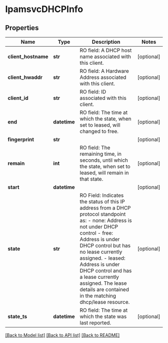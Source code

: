 # IpamsvcDHCPInfo

## Properties
Name | Type | Description | Notes
------------ | ------------- | ------------- | -------------
**client_hostname** | **str** | RO field: A DHCP host name associated with this client. | [optional] 
**client_hwaddr** | **str** | RO field: A Hardware Address associated with this client. | [optional] 
**client_id** | **str** | RO field: ID associated with this client. | [optional] 
**end** | **datetime** | RO field: The time at which the state, when set to leased, will changed to free. | [optional] 
**fingerprint** | **str** |  | [optional] 
**remain** | **int** | RO field: The remaining time, in seconds, until which the state, when set to leased, will remain in that state. | [optional] 
**start** | **datetime** |  | [optional] 
**state** | **str** | RO Field: Indicates the status of this IP address from a DHCP protocol standpoint as: -   none: Address is not under DHCP control -   free: Address is under DHCP control but has no lease currently assigned. -   leased: Address is under DHCP control and has a lease currently assigned. The lease details are contained in the matching dhcp/lease resource. | [optional] 
**state_ts** | **datetime** | RO field: The time at which the state was last reported. | [optional] 

[[Back to Model list]](../README.md#documentation-for-models) [[Back to API list]](../README.md#documentation-for-api-endpoints) [[Back to README]](../README.md)



